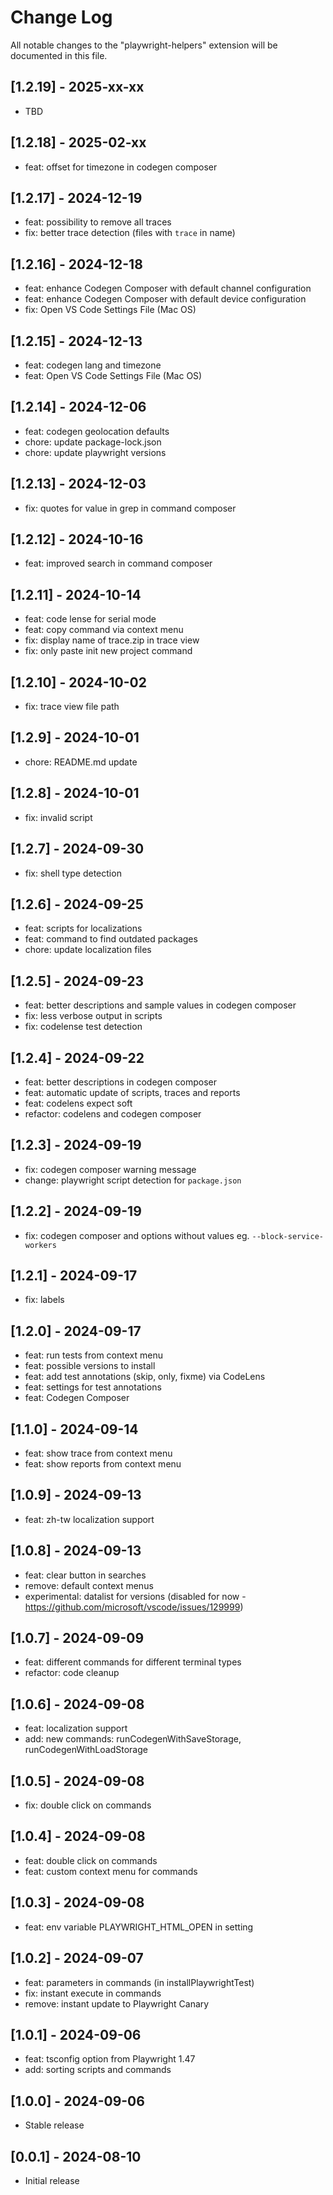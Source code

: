 # Change Log

All notable changes to the "playwright-helpers" extension will be documented in this file.

## [1.2.19] - 2025-xx-xx

- TBD

## [1.2.18] - 2025-02-xx

- feat: offset for timezone in codegen composer 

## [1.2.17] - 2024-12-19

- feat: possibility to remove all traces
- fix: better trace detection (files with `trace` in name)

## [1.2.16] - 2024-12-18

- feat: enhance Codegen Composer with default channel configuration
- feat: enhance Codegen Composer with default device configuration
- fix: Open VS Code Settings File (Mac OS)

## [1.2.15] - 2024-12-13

- feat: codegen lang and timezone
- feat: Open VS Code Settings File (Mac OS)

## [1.2.14] - 2024-12-06

- feat: codegen geolocation defaults
- chore: update package-lock.json
- chore: update playwright versions

## [1.2.13] - 2024-12-03

- fix: quotes for value in grep in command composer

## [1.2.12] - 2024-10-16

- feat: improved search in command composer

## [1.2.11] - 2024-10-14

- feat: code lense for serial mode
- feat: copy command via context menu
- fix: display name of trace.zip in trace view
- fix: only paste init new project command

## [1.2.10] - 2024-10-02

- fix: trace view file path

## [1.2.9] - 2024-10-01

- chore: README.md update

## [1.2.8] - 2024-10-01

- fix: invalid script

## [1.2.7] - 2024-09-30

- fix: shell type detection

## [1.2.6] - 2024-09-25

- feat: scripts for localizations
- feat: command to find outdated packages
- chore: update localization files

## [1.2.5] - 2024-09-23

- feat: better descriptions and sample values in codegen composer
- fix: less verbose output in scripts
- fix: codelense test detection

## [1.2.4] - 2024-09-22

- feat: better descriptions in codegen composer
- feat: automatic update of scripts, traces and reports
- feat: codelens expect soft
- refactor: codelens and codegen composer

## [1.2.3] - 2024-09-19

- fix: codegen composer warning message
- change: playwright script detection for `package.json`

## [1.2.2] - 2024-09-19

- fix: codegen composer and options without values eg. `--block-service-workers`

## [1.2.1] - 2024-09-17

- fix: labels

## [1.2.0] - 2024-09-17

- feat: run tests from context menu
- feat: possible versions to install
- feat: add test annotations (skip, only, fixme) via CodeLens
- feat: settings for test annotations
- feat: Codegen Composer

## [1.1.0] - 2024-09-14

- feat: show trace from context menu
- feat: show reports from context menu

## [1.0.9] - 2024-09-13

- feat: zh-tw localization support

## [1.0.8] - 2024-09-13

- feat: clear button in searches
- remove: default context menus
- experimental: datalist for versions (disabled for now - https://github.com/microsoft/vscode/issues/129999)

## [1.0.7] - 2024-09-09

- feat: different commands for different terminal types
- refactor: code cleanup

## [1.0.6] - 2024-09-08

- feat: localization support
- add: new commands: runCodegenWithSaveStorage, runCodegenWithLoadStorage

## [1.0.5] - 2024-09-08

- fix: double click on commands

## [1.0.4] - 2024-09-08

- feat: double click on commands
- feat: custom context menu for commands

## [1.0.3] - 2024-09-08

- feat: env variable PLAYWRIGHT_HTML_OPEN in setting

## [1.0.2] - 2024-09-07

- feat: parameters in commands (in installPlaywrightTest)
- fix: instant execute in commands
- remove: instant update to Playwright Canary

## [1.0.1] - 2024-09-06

- feat: tsconfig option from Playwright 1.47
- add: sorting scripts and commands

## [1.0.0] - 2024-09-06

- Stable release

## [0.0.1] - 2024-08-10

- Initial release
